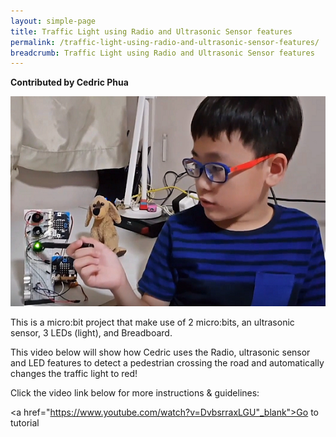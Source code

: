 ```yaml
---
layout: simple-page
title: Traffic Light using Radio and Ultrasonic Sensor features
permalink: /traffic-light-using-radio-and-ultrasonic-sensor-features/
breadcrumb: Traffic Light using Radio and Ultrasonic Sensor features
---
```

**Contributed by Cedric Phua**

![1](/images/in-schools/digital-maker/projects/a-better-world/Traffic-Light-using-Radio-and-Ultrasonic-Sensor-features.jpg)

This is a micro:bit project that make use of 2 micro:bits, an ultrasonic sensor, 3 LEDs (light), and Breadboard.

 

This video below will show how Cedric uses the Radio, ultrasonic sensor and LED features to detect a pedestrian crossing the road and automatically changes the traffic light to red!


 
Click the video link below for more instructions & guidelines:<br>

<a href="https://www.youtube.com/watch?v=DvbsrraxLGU"_blank">Go to tutorial</a><br>
